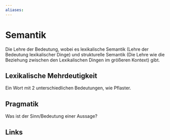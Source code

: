 ```yaml
---
aliases: 
---
```

# Semantik 
Die Lehre der Bedeutung, wobei es lexikalische Semantik (Lehre der Bedeutung lexikalischer Dinge) und strukturelle Semantik (Die Lehre wie die Beziehung zwischen den Lexikalischen Dingen im größeren Kontext) gibt.

## Lexikalische Mehrdeutigkeit
Ein Wort mit 2 unterschiedlichen Bedeutungen, wie Pflaster.

## Pragmatik
Was ist der Sinn/Bedeutung einer Aussage?
## Links
